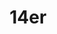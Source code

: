 ---
templateKey: collection
title: 14er
image: ../../images/14ers/north-maroon.jpg
images:
    - image: ../../images/14ers/north-maroon.jpg
    - image: ../../images/14ers/blanca.jpg
    - image: ../../images/14ers/castle.jpg
    - image: ../../images/14ers/cross.jpg
    - image: ../../images/14ers/massive.jpg
    - image: ../../images/14ers/quandary.jpg
    - image: ../../images/14ers/bells.jpg
    - image: ../../images/14ers/crestone.jpg
    - image: ../../images/14ers/laplata.jpg
    - image: ../../images/14ers/snowmass.jpg
    - image: ../../images/14ers/uncompagre.jpg
    - image: ../../images/14ers/longs.jpg
    - image: ../../images/14ers/humboldt.jpg
    - image: ../../images/14ers/evans.jpg
    - image: ../../images/14ers/el-diente.jpg
---